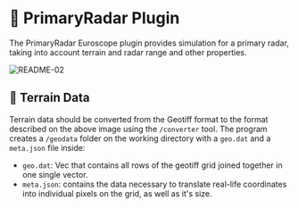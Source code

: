 # 📡 PrimaryRadar Plugin
The PrimaryRadar Euroscope plugin provides simulation for a primary radar, taking into account terrain and radar range and other properties.

![README-02](https://github.com/user-attachments/assets/a89f2f38-0b67-416a-99e2-9df8b647d030)

## 📄 Terrain Data
Terrain data should be converted from the Geotiff format to the format described on the above image using the `/converter` tool.
The program creates a `/geodata` folder on the working directory with a `geo.dat` and a `meta.json` file inside:
- `geo.dat`: Vec<u8> that contains all rows of the geotiff grid joined together in one single vector.
- `meta.json`: contains the data necessary to translate real-life coordinates into individual pixels on the grid, as well as it's size.
